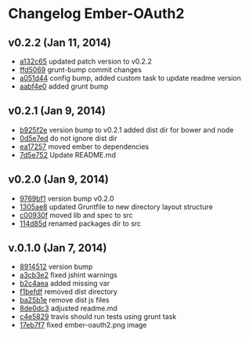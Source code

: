 # Changelog Ember-OAuth2

## v0.2.2 (Jan 11, 2014)
  - [a132c65](https://github.com/amkirwan/ember-oauth2/commit/a132c657ae0a5173fc78ab192c6db11e4074232c) updated patch version to v0.2.2
  - [ffd5069](https://github.com/amkirwan/ember-oauth2/commit/ffd50691721e96091e3642c1ecc871d66c2f48f8) grunt-bump commit changes
  - [a051d44](https://github.com/amkirwan/ember-oauth2/commit/a051d44a15c3e27fbcafe07e5fee43695e4fd68c) config bump, added custom task to update readme version
  - [aabf4e0](https://github.com/amkirwan/ember-oauth2/commit/aabf4e055d1cec84a904033fdb4889283544f32d) added grunt bump
  
## v0.2.1 (Jan 9, 2014)
  - [b925f2e](https://github.com/amkirwan/ember-oauth2/commit/b925f2ea303930785227c424ecba5f7c772275a8) version bump to v0.2.1 added dist dir for bower and node
  - [0d5e7ed](https://github.com/amkirwan/ember-oauth2/commit/0d5e7eddfe5483853476def213caa999354a09dc) do not ignore dist dir
  - [ea17257](https://github.com/amkirwan/ember-oauth2/commit/ea172578b6dbb6ab13b22583de3368fd7a5aae95) moved ember to dependencies
  - [7d5e752](https://github.com/amkirwan/ember-oauth2/commit/7d5e75227aa304c77385f24ff4e66408c58d1498) Update README.md

## v0.2.0 (Jan 9, 2014)
  - [9769bf1](https://github.com/amkirwan/ember-oauth2/commit/9769bf1daae3c9035b03a27b7ceabda4e53b6874) version bump v0.2.0
  - [1305ae8](https://github.com/amkirwan/ember-oauth2/commit/1305ae8504eff1961e4c09d10611e9ce2dbdf4a2) updated Gruntfile to new directory layout structure
  - [c00930f](https://github.com/amkirwan/ember-oauth2/commit/c00930f58ed8e384071320a04b1fb87091b1a041) moved lib and spec to src
  - [114d85d](https://github.com/amkirwan/ember-oauth2/commit/114d85d729bb28056d624b2df94cc88013ec3973) renamed packages dir to src

## v.0.1.0 (Jan 7, 2014)
  - [8914512](https://github.com/amkirwan/ember-oauth2/commit/8914512d4cffb9c0de8f1a2455948569846d291a) version bump
  - [a3cb3e2](https://github.com/amkirwan/ember-oauth2/commit/a3cb3e289a9fda3930e6f90c103aa010af41a1c0) fixed jshint warnings
  - [b2c4aea](https://github.com/amkirwan/ember-oauth2/commit/b2c4aea31e4f80153d7a7217a50fd1a1caf244ee) added missing var
  - [f1befdf](https://github.com/amkirwan/ember-oauth2/commit/f1befdfb5040c757090e48826bbf0c936dc34b5c) removed dist directory
  - [ba25b1e](https://github.com/amkirwan/ember-oauth2/commit/ba25b1e79f9eae2d3e992633189821392987bf7b) remove dist js files
  - [8de0dc3](https://github.com/amkirwan/ember-oauth2/commit/8de0dc3f6cb2d93a0a16752e9306b18e998a906b) adjusted readme.md
  - [c4e5829](https://github.com/amkirwan/ember-oauth2/commit/c4e58292a43190fd6e9b7af7d1b3bde900e7776f) travis should run tests using grunt task
  - [17eb7f7](https://github.com/amkirwan/ember-oauth2/commit/17eb7f71a275c94b3053d334f77004fbf6ef03b4) fixed ember-oauth2.png image
